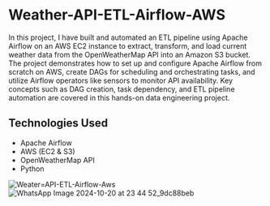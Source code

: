 # Weather-API-ETL-Airflow-AWS
In this project, I have built and automated an ETL pipeline using Apache Airflow on an AWS EC2 instance to extract, transform, and load current weather data from the OpenWeatherMap API into an Amazon S3 bucket. The project demonstrates how to set up and configure Apache Airflow from scratch on AWS, create DAGs for scheduling and orchestrating tasks, and utilize Airflow operators like sensors to monitor API availability. Key concepts such as DAG creation, task dependency, and ETL pipeline automation are covered in this hands-on data engineering project.

## Technologies Used
- Apache Airflow
- AWS (EC2 & S3)
- OpenWeatherMap API
- Python

![Weater=API-ETL-Airflow-Aws](C:\Users\abc\Pictures\etl.jpg)
![WhatsApp Image 2024-10-20 at 23 44 52_9dc88beb](https://github.com/user-attachments/assets/d1b0a7c6-fa0f-4837-ba16-1f8b9427b2b2)
